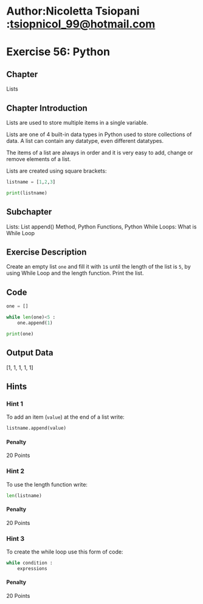 # Author:Nicoletta Tsiopani :tsiopnicol_99@hotmail.com

# Exercise 56: Python

## Chapter
Lists

## Chapter Introduction
Lists are used to store multiple items in a single variable.

Lists are one of 4 built-in data types in Python used to store collections of data. A list can contain any datatype, even different datatypes.

The items of a list are always in order and it is very easy to add, change or remove elements of a list.

Lists are created using square brackets:

```python
listname = [1,2,3]

print(listname)
```

## Subchapter
Lists: List append() Method, Python Functions, Python While Loops: What is While Loop


## Exercise Description
Create an empty list `one` and fill it with `1`s until the length of the list is `5`, by using While Loop and the length function. Print the list.

## Code
```python
one = []

while len(one)<5 :
    one.append(1)

print(one)
```

## Output Data
[1, 1, 1, 1, 1]

## Hints

### Hint 1
To add an item (`value`) at the end of a list write:

```python
listname.append(value)
```

#### Penalty
20 Points


### Hint 2
To use the length function write:

```python
len(listname)
```

#### Penalty
20 Points


### Hint 3
To create the while loop use this form of code:

```python
while condition :
	expressions
```

#### Penalty
20 Points